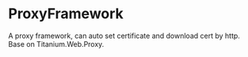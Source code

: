 # ProxyFramework
A proxy framework, can auto set certificate and download cert by http. Base on Titanium.Web.Proxy.
